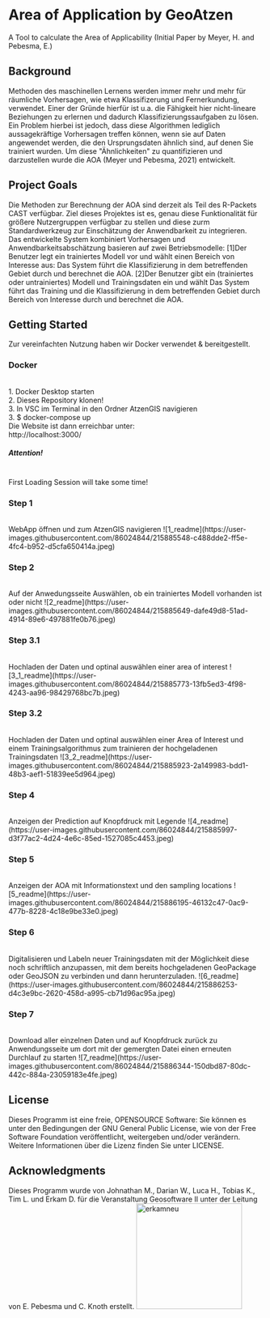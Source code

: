 # Area of Application by GeoAtzen
A Tool to calculate the Area of Applicability (Initial Paper by Meyer, H. and Pebesma, E.)
<h2>Background</h2>
Methoden des maschinellen Lernens werden immer mehr und mehr für räumliche Vorhersagen, wie etwa Klassifizerung und Fernerkundung, verwendet. Einer der Gründe hierfür ist u.a. die Fähigkeit hier nicht-lineare Beziehungen zu erlernen und dadurch Klassifizierungssaufgaben zu lösen.
<br>Ein Problem hierbei ist jedoch, dass diese Algorithmen lediglich aussagekräftige Vorhersagen treffen können, wenn sie auf Daten angewendet werden, die den Ursprungsdaten ähnlich sind, auf denen Sie trainiert wurden. Um diese "Ähnlichkeiten" zu quantifizieren und darzustellen wurde die AOA (Meyer und Pebesma, 2021) entwickelt.


<h2>Project Goals</h2>
Die Methoden zur Berechnung der AOA sind derzeit als Teil des R-Packets CAST verfügbar. Ziel dieses Projektes ist es, genau diese Funktionalität für größere Nutzergruppen verfügbar zu stellen und diese zurm Standardwerkzeug zur Einschätzung der Anwendbarkeit zu integrieren.
<br>Das entwickelte System kombiniert Vorhersagen und Anwendbarkeitsabschätzung basieren auf zwei Betriebsmodelle:
[1]Der Benutzer legt ein trainiertes Modell vor und wählt einen Bereich von Interesse aus: Das System
führt die Klassifizierung in dem betreffenden Gebiet durch und berechnet die AOA.
[2]Der Benutzer gibt ein (trainiertes oder untrainiertes) Modell und Trainingsdaten ein und wählt
Das System führt das Training und die Klassifizierung in dem betreffenden Gebiet durch
Bereich von Interesse durch und berechnet die AOA.


<br>
<h2> Getting Started</h2>
Zur vereinfachten Nutzung haben wir Docker verwendet & bereitgestellt.


<h3>Docker</h3>
<br>1. Docker Desktop starten
<br>2. Dieses Repository klonen!
<br>3. In VSC im Terminal in den Ordner AtzenGIS navigieren
<br>3. $ docker-compose up
<br>Die Website ist dann erreichbar unter:
<br>http://localhost:3000/
<br>
<h5>Attention!</h5>
<br>First Loading Session will take some time!


<h3>Step 1</h3>
<br>WebApp öffnen und zum AtzenGIS navigieren
![1_readme](https://user-images.githubusercontent.com/86024844/215885548-c488dde2-ff5e-4fc4-b952-d5cfa650414a.jpeg)

<h3>Step 2</h3>
<br>Auf der Anwedungsseite Auswählen, ob ein trainiertes Modell vorhanden ist oder nicht
![2_readme](https://user-images.githubusercontent.com/86024844/215885649-dafe49d8-51ad-4914-89e6-497881fe0b76.jpeg)

<h3>Step 3.1</h3>
<br>Hochladen der Daten und optinal auswählen einer area of interest
![3_1_readme](https://user-images.githubusercontent.com/86024844/215885773-13fb5ed3-4f98-4243-aa96-98429768bc7b.jpeg)

<h3>Step 3.2</h3>
<br>Hochladen der Daten und optinal auswählen einer Area of Interest und einem Trainingsalgorithmus zum trainieren der hochgeladenen Trainingsdaten
![3_2_readme](https://user-images.githubusercontent.com/86024844/215885923-2a149983-bdd1-48b3-aef1-51839ee5d964.jpeg)

<h3>Step 4</h3>
<br>Anzeigen der Prediction auf Knopfdruck mit Legende
![4_readme](https://user-images.githubusercontent.com/86024844/215885997-d3f77ac2-4d24-4e6c-85ed-1527085c4453.jpeg)

<h3>Step 5</h3>
<br>Anzeigen der AOA mit Informationstext und den sampling locations
![5_readme](https://user-images.githubusercontent.com/86024844/215886195-46132c47-0ac9-477b-8228-4c18e9be33e0.jpeg)

<h3>Step 6</h3>
<br>Digitalisieren und Labeln neuer Trainingsdaten mit der Möglichkeit diese noch schriftlich anzupassen, mit dem bereits hochgeladenen GeoPackage oder GeoJSON zu verbinden und dann herunterzuladen.
![6_readme](https://user-images.githubusercontent.com/86024844/215886253-d4c3e9bc-2620-458d-a995-cb71d96ac95a.jpeg)

<h3>Step 7</h3>
<br>Download aller einzelnen Daten und auf Knopfdruck zurück zu Anwendungsseite um dort mit der gemergten Datei einen erneuten Durchlauf zu starten
![7_readme](https://user-images.githubusercontent.com/86024844/215886344-150dbd87-80dc-442c-884a-23059183e4fe.jpeg)



<h2>License</h2>
Dieses Programm ist eine freie, OPENSOURCE Software: Sie können es unter den Bedingungen der GNU General Public License, wie von der Free Software Foundation veröffentlicht, weitergeben und/oder verändern.
Weitere Informationen über die Lizenz finden Sie unter LICENSE.

<h2>Acknowledgments</h2>
Dieses Programm wurde von Johnathan M., Darian W., Luca H., Tobias K., Tim L. und Erkam D. für die Veranstaltung Geosoftware II unter der Leitung von E. Pebesma und C. Knoth erstellt.




<img width="209" alt="erkamneu" src="https://user-images.githubusercontent.com/103262720/215887768-2500faf9-ab92-4f2d-8caf-338466146d7c.png">

